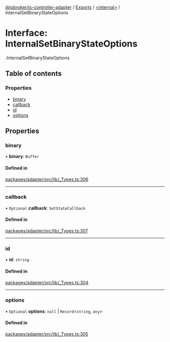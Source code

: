 [@iobroker/js-controller-adapter](../README.md) / [Exports](../modules.md) / [<internal\>](../modules/internal_.md) / InternalSetBinaryStateOptions

# Interface: InternalSetBinaryStateOptions

[<internal>](../modules/internal_.md).InternalSetBinaryStateOptions

## Table of contents

### Properties

- [binary](internal_.InternalSetBinaryStateOptions.md#binary)
- [callback](internal_.InternalSetBinaryStateOptions.md#callback)
- [id](internal_.InternalSetBinaryStateOptions.md#id)
- [options](internal_.InternalSetBinaryStateOptions.md#options)

## Properties

### binary

• **binary**: `Buffer`

#### Defined in

[packages/adapter/src/lib/_Types.ts:306](https://github.com/ioBroker/ioBroker.js-controller/blob/33a5e85a/packages/adapter/src/lib/_Types.ts#L306)

___

### callback

• `Optional` **callback**: `SetStateCallback`

#### Defined in

[packages/adapter/src/lib/_Types.ts:307](https://github.com/ioBroker/ioBroker.js-controller/blob/33a5e85a/packages/adapter/src/lib/_Types.ts#L307)

___

### id

• **id**: `string`

#### Defined in

[packages/adapter/src/lib/_Types.ts:304](https://github.com/ioBroker/ioBroker.js-controller/blob/33a5e85a/packages/adapter/src/lib/_Types.ts#L304)

___

### options

• `Optional` **options**: ``null`` \| `Record`<`string`, `any`\>

#### Defined in

[packages/adapter/src/lib/_Types.ts:305](https://github.com/ioBroker/ioBroker.js-controller/blob/33a5e85a/packages/adapter/src/lib/_Types.ts#L305)

